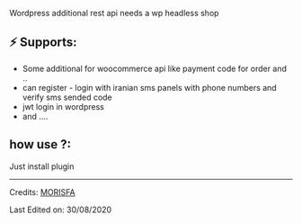 Wordpress additional rest api needs a wp headless shop




## ⚡ Supports:
- Some additional for woocommerce api like payment code for order and ..
- can register - login with iranian sms panels with phone numbers and verify sms sended code 
- jwt login in wordpress 
- and ....

##  how use ?: 
Just install plugin

-----
Credits: [MORISFA](https://morisfa.com)

Last Edited on: 30/08/2020